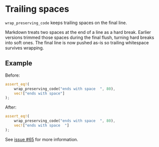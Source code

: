 # Trailing spaces

`wrap_preserving_code` keeps trailing spaces on the final line.

Markdown treats two spaces at the end of a line as a hard break. Earlier
versions trimmed those spaces during the final flush, turning hard breaks into
soft ones. The final line is now pushed as-is so trailing whitespace survives
wrapping.

## Example

Before:

```rust
assert_eq!(
    wrap_preserving_code("ends with space  ", 80),
    vec!["ends with space"]
);
```

After:

```rust
assert_eq!(
    wrap_preserving_code("ends with space  ", 80),
    vec!["ends with space  "]
);
```

See [issue #65](https://github.com/leynos/mdtablefix/issues/65) for more
information.
